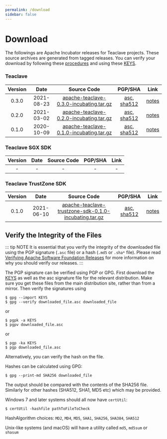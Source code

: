 ```yaml
---
permalink: /download
sidebar: false
---
```

# Download

The followings are Apache Incubator releases for Teaclave projects.
These source archives are generated from tagged releases. You can verify your
download by following these
[procedures](https://www.apache.org/info/verification.html) and using these
[KEYS](https://www.apache.org/dist/incubator/teaclave/KEYS).

### Teaclave

| Version | Date | Source Code               | PGP/SHA | Link |
|:-------:|:------------:|:-------------------------:|:-------:|:-------------:|
| 0.3.0   | 2021-08-23   | [apache-teaclave-0.3.0-incubating.tar.gz](https://www.apache.org/dyn/closer.cgi/incubator/teaclave/0.3.0/apache-teaclave-0.3.0-incubating.tar.gz)| [asc](https://www.apache.org/dist/incubator/teaclave/0.3.0/apache-teaclave-0.3.0-incubating.tar.gz.asc), [sha512](https://www.apache.org/dist/incubator/teaclave/0.3.0/apache-teaclave-0.3.0-incubating.tar.gz.sha512) | [notes](https://github.com/apache/incubator-teaclave/releases/tag/v0.3.0) |
| 0.2.0   | 2021-03-02   | [apache-teaclave-0.2.0-incubating.tar.gz](https://www.apache.org/dyn/closer.cgi/incubator/teaclave/0.2.0/apache-teaclave-0.2.0-incubating.tar.gz)| [asc](https://www.apache.org/dist/incubator/teaclave/0.2.0/apache-teaclave-0.2.0-incubating.tar.gz.asc), [sha512](https://www.apache.org/dist/incubator/teaclave/0.2.0/apache-teaclave-0.2.0-incubating.tar.gz.sha512) | [notes](https://github.com/apache/incubator-teaclave/releases/tag/v0.2.0) |
| 0.1.0   | 2020-10-09   | [apache-teaclave-0.1.0-incubating.tar.gz](https://www.apache.org/dyn/closer.cgi/incubator/teaclave/0.1.0/apache-teaclave-0.1.0-incubating.tar.gz)| [asc](https://www.apache.org/dist/incubator/teaclave/0.1.0/apache-teaclave-0.1.0-incubating.tar.gz.asc), [sha512](https://www.apache.org/dist/incubator/teaclave/0.1.0/apache-teaclave-0.1.0-incubating.tar.gz.sha512) | [notes](https://github.com/apache/incubator-teaclave/releases/tag/v0.1.0) |

### Teaclave SGX SDK

| Version | Date | Source Code               | PGP/SHA | Link |
|:-------:|:------------:|:-------------------------:|:----:|:-------:|
| - | - | - | - | - |

### Teaclave TrustZone SDK

| Version | Date | Source Code               | PGP/SHA | Link |
|:-------:|:------------:|:-------------------------:|:----:|:-------:|
| 0.1.0   | 2021-06-10   | [apache-teaclave-trustzone-sdk-0.1.0-incubating.tar.gz](https://www.apache.org/dyn/closer.cgi/incubator/teaclave/trustzone-sdk-0.1.0/apache-teaclave-trustzone-sdk-0.1.0-incubating.tar.gz)| [asc](https://www.apache.org/dist/incubator/teaclave/trustzone-sdk-0.1.0/apache-teaclave-trustzone-sdk-0.1.0-incubating.tar.gz.asc), [sha512](https://www.apache.org/dist/incubator/teaclave/trustzone-sdk-0.1.0/apache-teaclave-trustzone-sdk-0.1.0-incubating.tar.gz.sha512) | [notes](https://github.com/apache/incubator-teaclave-trustzone-sdk/releases/tag/v0.1.0) |

## Verify the Integrity of the Files

::: tip NOTE
It is essential that you verify the integrity of the downloaded file using the
PGP signature (`.asc` file) or a hash (`.md5` or `.sha*` file). Please read
[Verifying Apache Software Foundation Releases](https://www.apache.org/info/verification.html)
for more information on why you should verify our releases.
:::

The PGP signature can be verified using PGP or GPG. First download the
[KEYS](https://www.apache.org/dist/incubator/teaclave/KEYS) as
well as the asc signature file for the relevant distribution. Make sure you get
these files from the main distribution site, rather than from a mirror. Then
verify the signatures using

```
$ gpg --import KEYS
$ gpg --verify downloaded_file.asc downloaded_file
```
or
```
$ pgpk -a KEYS
$ pgpv downloaded_file.asc
```
or
```
$ pgp -ka KEYS
$ pgp downloaded_file.asc
```
Alternatively, you can verify the hash on the file.

Hashes can be calculated using GPG:

```
$ gpg --print-md SHA256 downloaded_file
```

The output should be compared with the contents of the SHA256 file. Similarly
for other hashes (SHA512, SHA1, MD5 etc) which may be provided.

Windows 7 and later systems should all now have `certUtil`:

```
$ certUtil -hashfile pathToFileToCheck
```

HashAlgorithm choices: `MD2`, `MD4`, `MD5`, `SHA1`, `SHA256`, `SHA384`, `SHA512`

Unix-like systems (and macOS) will have a utility called `md5`, `md5sum` or `shasum`
